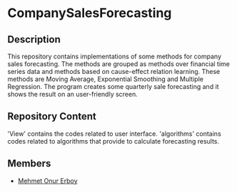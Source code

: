 # CompanySalesForecasting

## Description

This repository contains implementations of some methods for company sales forecasting. The methods are grouped as methods over financial time series data and methods based on cause-effect relation learning. These methods are Moving Average, Exponential Smoothing and Multiple Regression. The program creates some quarterly sale forecasting and it shows the result on an user-friendly screen.

## Repository Content

'View' contains the codes related to user interface.
'algorithms' contains codes related to algorithms that provide to calculate forecasting results.

## Members

* [Mehmet Onur Erboy](https://github.com/mehmetonurerboy)

